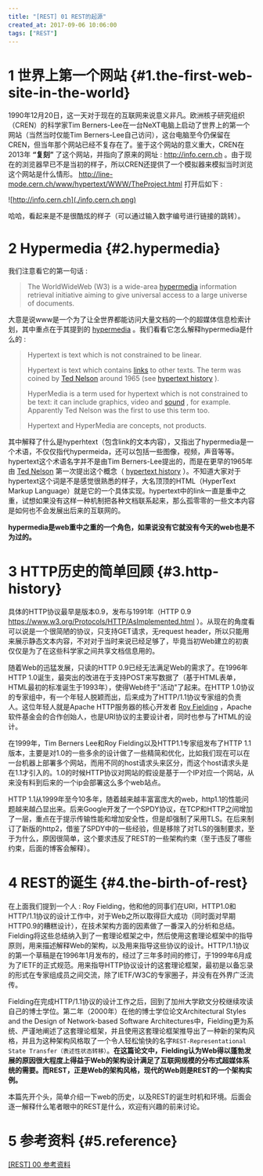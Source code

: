 ```yaml
---
title: "[REST] 01 REST的起源"
created_at: 2017-09-06 10:06:00
tags: ["REST"]
---
```


# 1 世界上第一个网站 {#1.the-first-web-site-in-the-world}

1990年12月20日，这一天对于现在的互联网来说意义非凡。欧洲核子研究组织（CREN）的科学家Tim Berners-Lee在一台NeXT电脑上启动了世界上的第一个网站（当然当时仅能Tim Berners-Lee自己访问），这台电脑至今仍保留在CREN，但当年那个网站已经不复存在了。鉴于这个网站的意义重大，CREN在2013年 **“复刻”** 了这个网站，并指向了原来的网址 : http://info.cern.ch 。由于现在的浏览器早已不是当初的样子，所以CREN还提供了一个模拟器来模拟当时浏览这个网站是什么情形。 http://line-mode.cern.ch/www/hypertext/WWW/TheProject.html 打开后如下 : 

![http://info.cern.ch](./info.cern.ch.png)

哈哈，看起来是不是很酷炫的样子（可以通过输入数字编号进行链接的跳转）。

# 2 Hypermedia {#2.hypermedia}

我们注意看它的第一句话 : 

> The WorldWideWeb (W3) is a wide-area [hypermedia](http://info.cern.ch/hypertext/WWW/WhatIs.html) information retrieval initiative aiming to give universal access to a large universe of documents.

大意是说www是一个为了让全世界都能访问大量文档的一个的超媒体信息检索计划，其中重点在于其提到的 [hypermedia](http://info.cern.ch/hypertext/WWW/WhatIs.html) 。我们看看它怎么解释hypermedia是什么的 : 

> Hypertext is text which is not constrained to be linear.
> 
> Hypertext is text which contains [links](http://info.cern.ch/hypertext/WWW/Terms.html#link) to other texts. The term was coined by [Ted Nelson](http://info.cern.ch/hypertext/WWW/Xanadu.html#Nelson) around 1965 (see [hypertext history](http://info.cern.ch/hypertext/History.html) ).
> 
> HyperMedia is a term used for hypertext which is not constrained to be text: it can include graphics, video and [sound](http://info.cern.ch/hypertext/WWW/Talks/YesWeCan.snd) , for example. Apparently Ted Nelson was the first to use this term too.
> 
> Hypertext and HyperMedia are concepts, not products.

其中解释了什么是hyperhtext（包含link的文本内容），又指出了hypermedia是一个术语，不仅仅指代hypermeida，还可以包括一些图像，视频，声音等等。hypertext这个术语名字并不是由Tim Berners-Lee提出的，而是在更早的1965年由 [Ted Nelson](http://info.cern.ch/hypertext/WWW/Xanadu.html#Nelson) 第一次提出这个概念（ [hypertext history](http://info.cern.ch/hypertext/History.html) ）。不知道大家对于hypertext这个词是不是感觉很熟悉的样子，大名顶顶的HTML（HyperText Markup Language）就是它的一个具体实现。hypertext中的link一直是重中之重，试想如果没有这样一种机制把各种文档联系起来，那么孤零零的一些文本内容是如何也不会发展出后来的互联网的。

**hypermedia是web重中之重的一个角色，如果说没有它就没有今天的web也是不为过的。**

# 3 HTTP历史的简单回顾 {#3.http-history}

具体的HTTP协议最早是版本0.9，发布与1991年（HTTP 0.9 https://www.w3.org/Protocols/HTTP/AsImplemented.html ）。从现在的角度看可以说是一个很简陋的协议，只支持GET请求，无request header，所以只能用来展示静态文本内容，不对对于当时来说已经足够了，毕竟当初Web建立的初衷仅仅是为了在这些科学家之间共享文档信息用的。

随着Web的迅猛发展，只读的HTTP 0.9已经无法满足Web的需求了。在1996年HTTP 1.0诞生，最突出的改进在于支持POST来写数据了（基于HTML表单，HTML最初的标准诞生于1993年），使得Web终于"活动"了起来。在HTTP 1.0协议的专家组中，有一个年轻人脱颖而出，后来成为了HTTP/1.1协议专家组的负责人。这位年轻人就是Apache HTTP服务器的核心开发者 [Roy Fielding](https://en.wikipedia.org/wiki/Roy_Fielding) ，Apache软件基金会的合作创始人，也是URI协议的主要设计者，同时也参与了HTML的设计。

在1999年，Tim Berners Lee和Roy Fielding以及HTTP1.1专家组发布了HTTP 1.1版本，主要是对1.0的一些多余的设计做了一些精简和优化，比如我们现在可以在一台机器上部署多个网站，而用不同的host请求头来区分，而这个host请求头是在1.1才引入的。1.0的时候HTTP协议对网站的假设是基于一个IP对应一个网站，从来没有料到后来的一个ip会部署这么多个web站点。

HTTP 1.1从1999年至今10多年，随着越来越丰富富庞大的web，http1.1的性能问题越来越凸显出来。后来Google开发了一个SPDY协议，在TCP和HTTP之间增加了一层，重点在于提示传输性能和增加安全性，但是却强制了采用TLS。在后来制订了新版的http2，借鉴了SPDY中的一些经验，但是移除了对TLS的强制要求，至于为什么，原因很简单，这个要求违反了REST的一些架构约束（至于违反了哪些约束，后面的博客会解释）。

# 4 REST的诞生 {#4.the-birth-of-rest}

在上面我们提到一个人 : Roy Fielding，他和他的同事们在URI，HTTP1.0和HTTP/1.1协议的设计工作中，对于Web之所以取得巨大成功（同时面对早期HTTP0.9的糟糕设计），在技术架构方面的因素做了一番深入的分析和总结。Fielding将这些总结纳入到了一套理论框架之中，然后使用这套理论框架中的指导原则，用来描述解释Web的架构，以及用来指导这些协议的设计。HTTP/1.1协议的第一个草稿是在1996年1月发布的，经过了三年多时间的修订，于1999年6月成为了IETF的正式规范。用来指导HTTP协议设计的这套理论框架，最初是以备忘录的形式在专家组成员之间交流，除了IETF/W3C的专家圈子，并没有在外界广泛流传。

Fielding在完成HTTP/1.1协议的设计工作之后，回到了加州大学欧文分校继续攻读自己的博士学位。第二年（2000年）在他的博士学位论文Architectural Styles and the Design of Network-based Software Architectures中，Fielding更为系统、严谨地阐述了这套理论框架，并且使用这套理论框架推导出了一种新的架构风格，并且为这种架构风格取了一个令人轻松愉快的名字`REST-Representational State Transfer（表述性状态转移）`。**在这篇论文中，Fielding认为Web得以蓬勃发展的原因很大程度上得益于Web的架构设计满足了互联网规模的分布式超媒体系统的需要。而REST，正是Web的架构风格，现代的Web则是REST的一个架构实例。**

本篇先开个头，简单介绍一下web的历史，以及REST的诞生时机和环境。后面会逐一解释什么笔者眼中的REST是什么，欢迎有兴趣的前来讨论。

# 5 参考资料 {#5.reference}

[[REST] 00 参考资料][reference]

[reference]:../00-reference